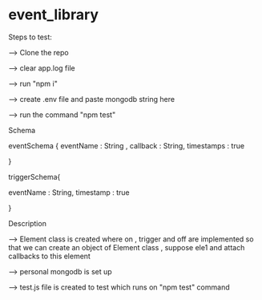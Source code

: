 # event_library

Steps to test:

--> Clone the repo

--> clear app.log file

--> run "npm i"

--> create .env file and paste mongodb string here

--> run the command "npm test"

Schema

eventSchema {
eventName : String ,
callback : String,
timestamps : true

}

triggerSchema{

eventName : String,
timestamp : true

}


Description

--> Element class is created where on , trigger and off are implemented so that we can create an object of Element class , suppose ele1 and attach callbacks to this 
element

--> personal mongodb is set up

--> test.js file is created to test which runs on "npm test" command
